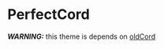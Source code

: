 # PerfectCord

***WARNING:*** this theme is depends on [oldCord](https://github.com/milbits/oldcord)

